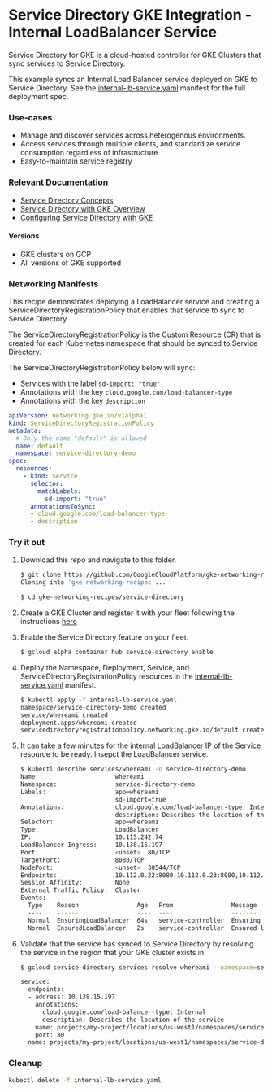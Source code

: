 # Service Directory GKE Integration - Internal LoadBalancer Service

Service Directory for GKE is a cloud-hosted controller for GKE Clusters that
sync services to Service Directory.

This example syncs an Internal Load Balancer service deployed on GKE to Service
Directory. See the
[internal-lb-service.yaml](internal-lb-service.yaml) manifest for
the full deployment spec.

### Use-cases

*   Manage and discover services across heterogenous environments.
*   Access services through multiple clients, and standardize service
    consumption regardless of infrastructure
*   Easy-to-maintain service registry

### Relevant Documentation

*   [Service Directory Concepts](https://cloud.google.com/service-directory/docs/concepts)
*   [Service Directory with GKE Overview](https://cloud.google.com/service-directory/docs/sd-gke-overview)
*   [Configuring Service Directory with GKE](https://cloud.google.com/service-directory/docs/configuring-sd-with-gke)

#### Versions

*   GKE clusters on GCP
*   All versions of GKE supported

### Networking Manifests

This recipe demonstrates deploying a LoadBalancer service and creating a
ServiceDirectoryRegistrationPolicy that enables that service to sync to Service
Directory.

The ServiceDirectoryRegistrationPolicy is the Custom Resource (CR) that is
created for each Kubernetes namespace that should be synced to Service
Directory.

The ServiceDirectoryRegistrationPolicy below will sync:

*   Services with the label `sd-import: "true"`
*   Annotations with the key `cloud.google.com/load-balancer-type`
*   Annotations with the key `description`

```yaml
apiVersion: networking.gke.io/v1alpha1
kind: ServiceDirectoryRegistrationPolicy
metadata:
  # Only the name "default" is allowed
  name: default
  namespace: service-directory-demo
spec:
  resources:
    - kind: Service
      selector:
        matchLabels:
          sd-import: "true"
      annotationsToSync:
      - cloud.google.com/load-balancer-type
      - description
```

### Try it out

1.  Download this repo and navigate to this folder.

    ```sh
    $ git clone https://github.com/GoogleCloudPlatform/gke-networking-recipes.git
    Cloning into 'gke-networking-recipes'...

    $ cd gke-networking-recipes/service-directory
    ```

1.  Create a GKE Cluster and register it with your fleet following the
    instructions
    [here](https://cloud.google.com/anthos/multicluster-management/connect/registering-a-cluster)

1.  Enable the Service Directory feature on your fleet.

    ```sh
    $ gcloud alpha container hub service-directory enable
    ```

1.  Deploy the Namespace, Deployment, Service, and
    ServiceDirectoryRegistrationPolicy resources in the
    [internal-lb-service.yaml](internal-lb-service.yaml) manifest.

    ```sh
    $ kubectl apply -f internal-lb-service.yaml
    namespace/service-directory-demo created
    service/whereami created
    deployment.apps/whereami created
    servicedirectoryregistrationpolicy.networking.gke.io/default created
    ```

1.  It can take a few minutes for the internal LoadBalancer IP of the Service
    resource to be ready. Insepct the LoadBalancer service.

    ```sh
    $ kubectl describe services/whereami -n service-directory-demo
    Name:                     whereami
    Namespace:                service-directory-demo
    Labels:                   app=whereami
                              sd-import=true
    Annotations:              cloud.google.com/load-balancer-type: Internal
                              description: Describes the location of the service
    Selector:                 app=whereami
    Type:                     LoadBalancer
    IP:                       10.115.242.74
    LoadBalancer Ingress:     10.138.15.197
    Port:                     <unset>  80/TCP
    TargetPort:               8080/TCP
    NodePort:                 <unset>  30544/TCP
    Endpoints:                10.112.0.22:8080,10.112.0.23:8080,10.112.0.24:8080
    Session Affinity:         None
    External Traffic Policy:  Cluster
    Events:
      Type    Reason                Age   From                Message
      ----    ------                ----  ----                -------
      Normal  EnsuringLoadBalancer  64s   service-controller  Ensuring load balancer
      Normal  EnsuredLoadBalancer   2s    service-controller  Ensured load balancer
    ```

1.  Validate that the service has synced to Service Directory by resolving the
    service in the region that your GKE cluster exists in.

    ```sh
    $ gcloud service-directory services resolve whereami --namespace=service-directory-demo --location=us-west1

    service:
      endpoints:
      - address: 10.138.15.197
        annotations:
          cloud.google.com/load-balancer-type: Internal
          description: Describes the location of the service
        name: projects/my-project/locations/us-west1/namespaces/service-directory-demo/services/whereami/endpoints/my-cluster-1762298646
        port: 80
      name: projects/my-project/locations/us-west1/namespaces/service-directory-demo/services/whereami
    ```

### Cleanup

```sh
kubectl delete -f internal-lb-service.yaml
```
